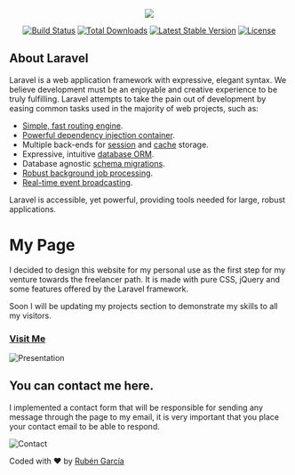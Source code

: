 <p align="center"><img src="https://laravel.com/assets/img/components/logo-laravel.svg"></p>

<p align="center">
<a href="https://travis-ci.org/laravel/framework"><img src="https://travis-ci.org/laravel/framework.svg" alt="Build Status"></a>
<a href="https://packagist.org/packages/laravel/framework"><img src="https://poser.pugx.org/laravel/framework/d/total.svg" alt="Total Downloads"></a>
<a href="https://packagist.org/packages/laravel/framework"><img src="https://poser.pugx.org/laravel/framework/v/stable.svg" alt="Latest Stable Version"></a>
<a href="https://packagist.org/packages/laravel/framework"><img src="https://poser.pugx.org/laravel/framework/license.svg" alt="License"></a>
</p>

## About Laravel

Laravel is a web application framework with expressive, elegant syntax. We believe development must be an enjoyable and creative experience to be truly fulfilling. Laravel attempts to take the pain out of development by easing common tasks used in the majority of web projects, such as:

- [Simple, fast routing engine](https://laravel.com/docs/routing).
- [Powerful dependency injection container](https://laravel.com/docs/container).
- Multiple back-ends for [session](https://laravel.com/docs/session) and [cache](https://laravel.com/docs/cache) storage.
- Expressive, intuitive [database ORM](https://laravel.com/docs/eloquent).
- Database agnostic [schema migrations](https://laravel.com/docs/migrations).
- [Robust background job processing](https://laravel.com/docs/queues).
- [Real-time event broadcasting](https://laravel.com/docs/broadcasting).

Laravel is accessible, yet powerful, providing tools needed for large, robust applications.

# My Page


I decided to design this website for my personal use as the first step for my venture towards the freelancer path. It is made with pure CSS, jQuery and some features offered by the Laravel framework.

Soon I will be updating my projects section to demonstrate my skills to all my visitors.

### [Visit Me](https://rubengarcia.herokuapp.com/)


![Presentation](https://www.photobox.co.uk/my/photo/full?photo_id=501996185570)

## You can contact me here.

I implemented a contact form that will be responsible for sending any message through the page to my email, it is very important that you place your contact email to be able to respond.

![Contact](https://photos.app.goo.gl/gS7zvSWAhrBcs45W7)

Coded with :heart: by [Rubén García](https://rubengarcia.herokuapp.com/)
